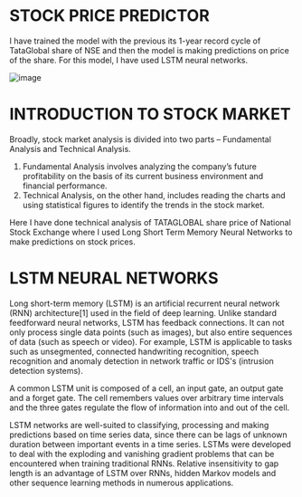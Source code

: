 # STOCK PRICE PREDICTOR

I have trained the model with the previous its 1-year record cycle of TataGlobal share of NSE and then the model is making predictions on price of the share. For this model, I have used LSTM neural networks.

![image](https://user-images.githubusercontent.com/37563886/70072949-01029d80-161e-11ea-85f0-a2252771b4a0.png)

# INTRODUCTION TO STOCK MARKET

Broadly, stock market analysis is divided into two parts – Fundamental Analysis and Technical Analysis.
1. Fundamental Analysis involves analyzing the company’s future profitability on the basis of its current business environment and financial performance.
2. Technical Analysis, on the other hand, includes reading the charts and using statistical figures to identify the trends in the stock market.

Here I have done technical analysis of TATAGLOBAL share price of National Stock Exchange where I used Long Short Term Memory Neural Networks to make predictions on stock prices.

# LSTM NEURAL NETWORKS

Long short-term memory (LSTM) is an artificial recurrent neural network (RNN) architecture[1] used in the field of deep learning. Unlike standard feedforward neural networks, LSTM has feedback connections. It can not only process single data points (such as images), but also entire sequences of data (such as speech or video). For example, LSTM is applicable to tasks such as unsegmented, connected handwriting recognition, speech recognition and anomaly detection in network traffic or IDS's (intrusion detection systems).

A common LSTM unit is composed of a cell, an input gate, an output gate and a forget gate. The cell remembers values over arbitrary time intervals and the three gates regulate the flow of information into and out of the cell.

LSTM networks are well-suited to classifying, processing and making predictions based on time series data, since there can be lags of unknown duration between important events in a time series. LSTMs were developed to deal with the exploding and vanishing gradient problems that can be encountered when training traditional RNNs. Relative insensitivity to gap length is an advantage of LSTM over RNNs, hidden Markov models and other sequence learning methods in numerous applications.
